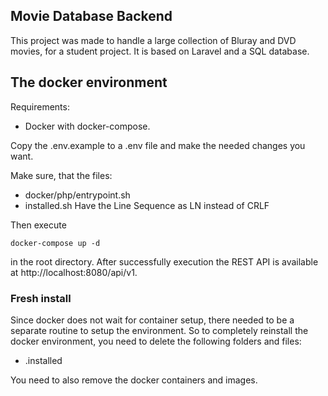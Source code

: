 ## Movie Database Backend

This project was made to handle a large collection of Bluray and DVD movies, for a student project.
It is based on Laravel and a SQL database.

## The docker environment
Requirements:
* Docker with docker-compose.

Copy the .env.example to a .env file and make the needed changes you want.

Make sure, that the files:

-   docker/php/entrypoint.sh
-   installed.sh
    Have the Line Sequence as LN instead of CRLF

Then execute

```
docker-compose up -d
```
in the root directory. After successfully execution the REST API is available at http://localhost:8080/api/v1.


### Fresh install
Since docker does not wait for container setup, there needed to be a separate routine to setup the environment.
So to completely reinstall the docker environment, you need to delete the following folders and files:
* .installed

You need to also remove the docker containers and images.

